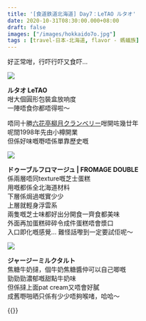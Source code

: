 ```yaml
---
title: '[食道鉄道北海道] Day7：LeTAO ルタオ'
date: 2020-10-31T08:30:00.000+08:00
draft: false
images: ["/images/hokkaido7o.jpg"]
tags : [travel-日本-北海道, flavor - 螞蟻族]
---
```


好正常咁，行吓行吓又食吓...

![](/images/hokkaido7o1.jpg)

**ルタオ LeTAO**  
咁大個圓形包裝盒放响度  
一陣唔食你都唔得啦～  
  
唔同十勝[六花亭](https://hidie.net/hokkaido2h/)[柳月](https://hidie.net/hokkaido2i/)[クランベリー](https://hidie.net/hokkaido2e/)咁開咗幾廿年  
呢間1998年先由小樽開業  
但係好味嘅嘢唔係單靠歷史嘅  

![](/images/hokkaido7o2.jpg)

**ドゥーブルフロマージュ | FROMAGE DOUBLE**    
係兩層唔同texture嘅芝士蛋糕  
用嘅都係全北海道材料  
下層係焗過嘅實少少  
上層就輕身浮雲系  
兩隻嘅芝士味都好出分開食一齊食都美味  
外面再加蛋糕碎碎令成件蛋糕唔會漿口  
入口即化嘅感覺... 難怪話嚟到一定要試佢呢～  

![](/images/hokkaido7o3.jpg)

**ジャージーミルクタルト**  
焦糖牛奶撻，個牛奶焦糖醬仲可以自己唧嘅  
勁勁勁濃郁嘅甜點牛奶味  
但係撻上面pat cream又唔會好膩  
成舊嘢啪晒只係有少少唔夠喉啫，哈哈～    
  
  
{{<hokkaido>}}

